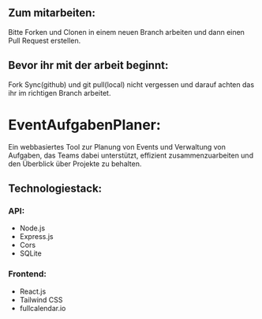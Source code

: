 ## Zum mitarbeiten:

Bitte Forken und Clonen in einem neuen Branch arbeiten und dann einen Pull Request erstellen.

## Bevor ihr mit der arbeit beginnt:

Fork Sync(github) und git pull(local) nicht vergessen und darauf achten das ihr im richtigen Branch arbeitet.

# EventAufgabenPlaner:

Ein webbasiertes Tool zur Planung von Events und Verwaltung von Aufgaben, das Teams dabei unterstützt, effizient zusammenzuarbeiten und den Überblick über Projekte zu behalten.

## Technologiestack:

### API: 
 - Node.js
 - Express.js
 - Cors
 - SQLite

### Frontend: 
 - React.js
 - Tailwind CSS
 - fullcalendar.io
   
